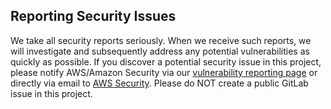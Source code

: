 Reporting Security Issues
-------------------------------------------------------------------------------------------------------------------------------------------------
We take all security reports seriously. When we receive such reports, we will investigate and
subsequently address any potential vulnerabilities as quickly as possible. If you discover a potential
security issue in this project, please notify AWS/Amazon Security via our [vulnerability reporting page](https://aws.amazon.com/security/vulnerability-reporting/) or
directly via email to [AWS Security](aws-security@amazon.com). Please do NOT create a public GitLab issue in this project.
